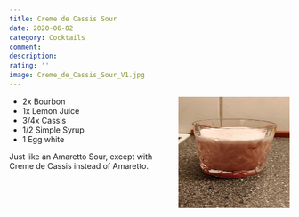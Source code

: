 ```yaml
---
title: Creme de Cassis Sour
date: 2020-06-02
category: Cocktails
comment: 
description: 
rating: ''
image: Creme_de_Cassis_Sour_V1.jpg 
---
```


<img src="Creme_de_Cassis_Sour_V1.jpg" width="200px" height="200px" style="float: right;">

 - 2x Bourbon
 - 1x Lemon Juice
 - 3/4x Cassis
 - 1/2 Simple Syrup
 - 1 Egg white
    
Just like an Amaretto Sour, except with Creme de Cassis instead of Amaretto.

    
[version1]: Creme_de_Cassis_Sour_V1.jpg  